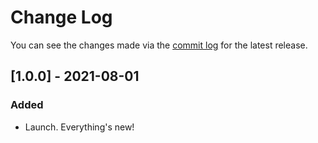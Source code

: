 # Change Log

You can see the changes made via the [commit log](https://github.com/themehybrid/hybrid-template-hierarchy/commits/master) for the latest release.

## [1.0.0] - 2021-08-01

### Added

- Launch.  Everything's new!

